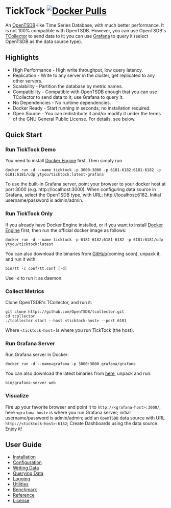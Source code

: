 # TickTock [![Docker Pulls](https://img.shields.io/docker/pulls/ytyou/ticktock)](https://hub.docker.com/r/ytyou/ticktock)

An [OpenTSDB](http://opentsdb.net)-like Time Series Database, with much better performance.
It is not 100% compatible with OpenTSDB. However, you can use OpenTSDB's
[TCollector](https://github.com/OpenTSDB/tcollector) to send data to it;
you can use [Grafana](https://grafana.com) to query it (select OpenTSDB as the data source type).


## Highlights

* High Performance - High write throughput, low query latency.
* Replication - Write to any server in the cluster, get replicated to any other servers.
* Scalability - Partition the database by metric names.
* Compatibility - Compatible with OpenTSDB enough that you can use TCollector to send data to it; use Grafana to query it.
* No Dependencies - No runtime dependencies.
* Docker Ready - Start running in seconds; no installation required.
* Open Source - You can redistribute it and/or modify it under the terms of the GNU General Public License. For details, see below.


## Quick Start

### Run TickTock Demo

You need to install [Docker Engine](https://docs.docker.com/engine/install/) first. Then simply run

    docker run -d --name ticktock -p 3000:3000 -p 6181-6182:6181-6182 -p 6181:6181/udp ytyou/ticktock:latest-grafana

To use the built-in Grafana server, point your browser to your docker host at port 3000 (e.g. http://localhost:3000).
When configuring data source in Grafana, select the OpenTSDB type, with URL: http://localhost:6182. Initial
username/password is admin/admin.

### Run TickTock Only

If you already have Docker Engine installed, or if you want to install
[Docker Engine](https://docs.docker.com/engine/install/) first, then run the official docker image as follows:

    docker run -d --name ticktock -p 6181-6182:6181-6182 -p 6181:6181/udp ytyou/ticktock:latest

You can also download the binaries from [GitHub](https://github.com/ytyou/ticktock/releases)(coming soon),
unpack it, and run it with:

    bin/tt -c conf/tt.conf [-d]

Use `-d` to run it as daemon.

### Collect Metrics

Clone OpenTSDB's TCollector, and run it:

    git clone https://github.com/OpenTSDB/tcollector.git
    cd tcollector
    ./tcollector start --host <ticktock-host> --port 6181

Where `<ticktock-host>` is where you run TickTock (the host).

### Run Grafana Server

Run Grafana server in Docker:

    docker run -d --name=grafana -p 3000:3000 grafana/grafana

You can also download the latest binaries from [here](https://grafana.com/grafana/download),
unpack and run:

    bin/grafana-server web

### Visualize

Fire up your favorite browser and point it to `http://<grafana-host>:3000/`, here `<grafana-host>`
is where you run Grafana server; initial username/password is admin/admin; add an `OpenTSDB` data source
with URL `http://<ticktock-host>:6182`; Create Dashboards using the data source. Enjoy it!


## User Guide

* [Installation][docs_installation]
* [Configuration][docs_configuration]
* [Writing Data][docs_writing_data]
* [Querying Data][docs_querying_data]
* [Logging][docs_logging]
* [Utilities][docs_utilities]
* [Benchmark][docs_benchmark]
* [Reference][docs_reference]
* [License][docs_license]






[docs_installation]: https://github.com/ytyou/ticktock/blob/main/docs/installation.md
[docs_configuration]: https://github.com/ytyou/ticktock/blob/main/docs/configuration.md
[docs_writing_data]: https://github.com/ytyou/ticktock/blob/main/docs/writing_data.md
[docs_querying_data]: https://github.com/ytyou/ticktock/blob/main/docs/querying_data.md
[docs_logging]: https://github.com/ytyou/ticktock/blob/main/docs/logging.md
[docs_utilities]: https://github.com/ytyou/ticktock/blob/main/docs/utilities.md
[docs_benchmark]: https://github.com/ytyou/ticktock/blob/main/docs/benchmark.md
[docs_reference]: https://github.com/ytyou/ticktock/blob/main/docs/reference.md
[docs_license]: https://github.com/ytyou/ticktock/blob/main/docs/license.md
